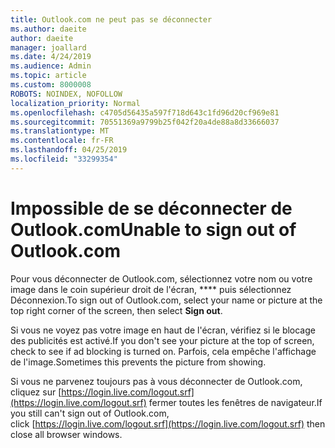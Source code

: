 ```yaml
---
title: Outlook.com ne peut pas se déconnecter
ms.author: daeite
author: daeite
manager: joallard
ms.date: 4/24/2019
ms.audience: Admin
ms.topic: article
ms.custom: 8000008
ROBOTS: NOINDEX, NOFOLLOW
localization_priority: Normal
ms.openlocfilehash: c4705d56435a597f718d643c1fd96d20cf969e81
ms.sourcegitcommit: 70551369a9799b25f042f20a4de88a8d33666037
ms.translationtype: MT
ms.contentlocale: fr-FR
ms.lasthandoff: 04/25/2019
ms.locfileid: "33299354"
---
```

# <a name="unable-to-sign-out-of-outlookcom"></a><span data-ttu-id="9c4e0-102">Impossible de se déconnecter de Outlook.com</span><span class="sxs-lookup"><span data-stu-id="9c4e0-102">Unable to sign out of Outlook.com</span></span>

<span data-ttu-id="9c4e0-103">Pour vous déconnecter de Outlook.com, sélectionnez votre nom ou votre image dans le coin supérieur droit de l'écran, \*\*\*\* puis sélectionnez Déconnexion.</span><span class="sxs-lookup"><span data-stu-id="9c4e0-103">To sign out of Outlook.com, select your name or picture at the top right corner of the screen, then select **Sign out**.</span></span>

<span data-ttu-id="9c4e0-104">Si vous ne voyez pas votre image en haut de l'écran, vérifiez si le blocage des publicités est activé.</span><span class="sxs-lookup"><span data-stu-id="9c4e0-104">If you don't see your picture at the top of screen, check to see if ad blocking is turned on.</span></span> <span data-ttu-id="9c4e0-105">Parfois, cela empêche l'affichage de l'image.</span><span class="sxs-lookup"><span data-stu-id="9c4e0-105">Sometimes this prevents the picture from showing.</span></span>

<span data-ttu-id="9c4e0-106">Si vous ne parvenez toujours pas à vous déconnecter de Outlook.com, cliquez sur [https://login.live.com/logout.srf](https://login.live.com/logout.srf) fermer toutes les fenêtres de navigateur.</span><span class="sxs-lookup"><span data-stu-id="9c4e0-106">If you still can't sign out of Outlook.com, click [https://login.live.com/logout.srf](https://login.live.com/logout.srf) then close all browser windows.</span></span>
